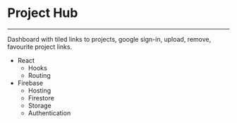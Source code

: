 # Project Hub

---

Dashboard with tiled links to projects, google sign-in, upload, remove, favourite project links.

- React
  - Hooks
  - Routing
- Firebase
  - Hosting
  - Firestore
  - Storage
  - Authentication
